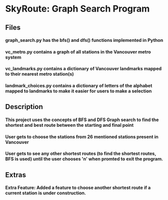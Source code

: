 # SkyRoute: Graph Search Program

## Files
#### graph_search.py has the bfs() and dfs() functions implemented in Python
#### vc_metro.py contains a graph of all stations in the Vancouver metro system
#### vc_landmarks.py contains a dictionary of Vancouver landmarks mapped to their nearest metro station(s)
#### landmark_choices.py contains a dictionary of letters of the alphabet mapped to landmarks to make it easier for users to make a selection

## Description
#### This project uses the concepts of BFS and DFS Graph search to find the shortest and best route between the starting and final point  
#### User gets to choose the stations from 26 mentioned stations present in Vancouver  
#### User gets to see any other shortest routes (to find the shortest routes, BFS is used) until the user chooses 'n' when promted to exit the program.  

## Extras
#### Extra Feature: Added a feature to choose another shortest route if a current station is under construction.
